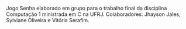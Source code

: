 Jogo Senha elaborado em grupo para o trabalho final da disciplina Computação 1 ministrada em C na UFRJ.
Colaboradores: Jhayson Jales, Sylviane Oliveira e Vitória Serafim.
